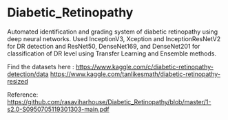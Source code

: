 # Diabetic_Retinopathy
Automated identification and grading system of diabetic retinopathy using deep neural networks.
Used InceptionV3, Xception and InceptionResNetV2 for DR detection and ResNet50, DenseNet169, and DenseNet201 for classification of DR level using Transfer Learning and Ensemble methods.

Find the datasets here : https://www.kaggle.com/c/diabetic-retinopathy-detection/data
                         https://www.kaggle.com/tanlikesmath/diabetic-retinopathy-resized

Reference:
https://github.com/rasaviharhouse/Diabetic_Retinopathy/blob/master/1-s2.0-S0950705119301303-main.pdf
